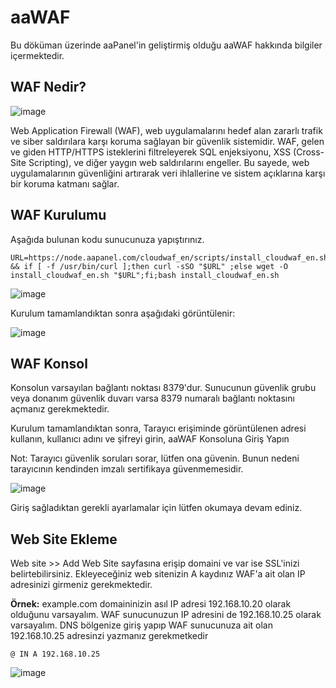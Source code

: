 # aaWAF

Bu döküman üzerinde aaPanel'in geliştirmiş olduğu aaWAF hakkında bilgiler içermektedir. 


## WAF Nedir?


![image](https://github.com/user-attachments/assets/fc21ce82-8b50-4648-ab68-c8676a4ab8ce)


Web Application Firewall (WAF), web uygulamalarını hedef alan zararlı trafik ve siber saldırılara karşı koruma sağlayan bir güvenlik sistemidir. WAF, gelen ve giden HTTP/HTTPS isteklerini filtreleyerek SQL enjeksiyonu, XSS (Cross-Site Scripting), ve diğer yaygın web saldırılarını engeller. Bu sayede, web uygulamalarının güvenliğini artırarak veri ihlallerine ve sistem açıklarına karşı bir koruma katmanı sağlar.


## WAF Kurulumu

Aşağıda bulunan kodu sunucunuza yapıştırınız.

```
URL=https://node.aapanel.com/cloudwaf_en/scripts/install_cloudwaf_en.sh && if [ -f /usr/bin/curl ];then curl -sSO "$URL" ;else wget -O install_cloudwaf_en.sh "$URL";fi;bash install_cloudwaf_en.sh
```

![image](https://github.com/user-attachments/assets/a758a9b6-9485-4a2c-b1c4-5555310c9949)

Kurulum tamamlandıktan sonra aşağıdaki görüntülenir:

![image](https://github.com/user-attachments/assets/481da505-8127-4129-882f-f801a63f1892)


## WAF Konsol

Konsolun varsayılan bağlantı noktası 8379'dur. Sunucunun güvenlik grubu veya donanım güvenlik duvarı varsa  8379 numaralı bağlantı noktasını açmanız gerekmektedir.

Kurulum tamamlandıktan sonra, Tarayıcı erişiminde görüntülenen adresi kullanın, kullanıcı adını ve şifreyi girin, aaWAF Konsoluna Giriş Yapın

Not: Tarayıcı güvenlik soruları sorar, lütfen ona güvenin. Bunun nedeni tarayıcının kendinden imzalı sertifikaya güvenmemesidir.


![image](https://github.com/user-attachments/assets/9bdc4d08-a58d-4824-a4d9-a989ea524cd0)


Giriş sağladıktan gerekli ayarlamalar için lütfen okumaya devam ediniz.

## Web Site Ekleme


Web site >> Add Web Site sayfasına erişip domaini ve var ise SSL'inizi belirtebilirsiniz. Ekleyeceğiniz web sitenizin A kaydınız WAF'a ait olan IP adresinizi girmeniz gerekmektedir.

**Örnek:** example.com domaininizin asıl IP adresi 192.168.10.20 olarak olduğunu varsayalım. WAF sunucunuzun IP adresini de 192.168.10.25 olarak varsayalım. DNS bölgenize giriş yapıp WAF sunucunuza ait olan 192.168.10.25 adresinzi yazmanız gerekmetkedir

```
@ IN A 192.168.10.25
```

![image](https://github.com/user-attachments/assets/3e56ef3f-7bc5-46c6-9b5c-1ef9c53ac1c4)



